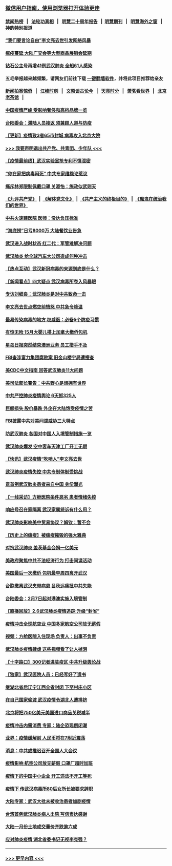 ### [微信用户指南，使用浏览器打开体验更佳](https://github.com/gfw-breaker/banned-news1/blob/master/indexes/wechat-guide.md?t=0)
#### [禁闻热榜](热点新闻.md?t=0)  &nbsp;&nbsp;|&nbsp;&nbsp; [法轮功真相](https://github.com/gfw-breaker/truth/blob/master/README.md?t=0) &nbsp;&nbsp;|&nbsp;&nbsp; [明慧二十周年报告](https://github.com/gfw-breaker/mh-reports/blob/master/README.md?t=0) &nbsp;&nbsp;|&nbsp;&nbsp;[明慧期刊](https://github.com/gfw-breaker/mh-qikan) &nbsp;&nbsp;|&nbsp;&nbsp; [明慧海外之窗](https://github.com/gfw-breaker/mh-news/blob/master/README.md?t=0) &nbsp;&nbsp;|&nbsp;&nbsp; [神韵特别报道](https://github.com/gfw-breaker/mh-news/blob/master/shenyun.md?t=0)
#### [“我们要言论自由”李文亮去世引发网络风暴](../pages/nsc413/n11850484.md?t=02071244) 
#### [瘟疫蔓延 大陆广交会等大型商品展销会延期](../pages/nsc413/n11850521.md?t=02071244) 
#### [钻石公主号再增41例武汉肺炎 全船61人感染](../pages/nsc413/n11850401.md?t=02071244) 
#### 五毛举报越来越频繁，请网友们前往下载 [一键翻墙软件](https://github.com/gfw-breaker/ssr-accounts)，并将此项目推荐给亲友
#### [新闻拍案惊奇](https://github.com/gfw-breaker/banned-news1/blob/master/pages/link4.md) &nbsp;&nbsp;|&nbsp;&nbsp; [江峰时刻](https://github.com/gfw-breaker/banned-news1/blob/master/pages/link4.md) &nbsp;&nbsp;|&nbsp;&nbsp; [文昭谈古论今](https://github.com/gfw-breaker/banned-news1/blob/master/pages/link4.md) &nbsp;&nbsp;|&nbsp;&nbsp; [天亮时分](https://github.com/gfw-breaker/banned-news1/blob/master/pages/link4.md) &nbsp;&nbsp;|&nbsp;&nbsp; [萧茗看世界](https://github.com/gfw-breaker/banned-news1/blob/master/pages/link4.md) &nbsp;&nbsp;|&nbsp;&nbsp; [北京老茶馆](https://github.com/gfw-breaker/banned-news1/blob/master/pages/link4.md) &nbsp;&nbsp;|&nbsp;&nbsp; 
#### [中国疫情严峻 受影响奢侈和高档品牌一览](../pages/nsc413/n11850319.md?t=02071244) 
#### [台陆委会：滞陆人员接返 须兼顾人道与防疫](../pages/nsc413/n11850414.md?t=02071244) 
#### [【更新】疫情致3省65市封城 病毒攻入北京大院](../pages/nsc413/n11801312.md?t=02071244) 
#### [>>> 我要声明退出共产党、共青团、少年队 <<<](https://github.com/begood0513/goodnews/blob/master/quit/letter.md) 
#### [【疫情最前线】武汉实验室抢专利不慎泄密](../pages/nsc413/n11850310.md?t=02071244) 
#### [“你在家把病毒闷死” 中共专家维稳论惹议](../pages/nsc413/n11850048.md?t=02071244) 
#### [痛斥林郑限制佩戴口罩 关淑怡：施政似武则天](../pages/nsc413/n11849645.md?t=02071244) 
#### [《九评共产党》](https://github.com/begood0513/9ping.md/blob/master/README.md) &nbsp;|&nbsp; [《解体党文化》](../../../../jtdwh.md/blob/master/README.md)  &nbsp;|&nbsp; [《共产主义的终极目的》](../../../../gczydzjmd.md/blob/master/README.md) &nbsp;|&nbsp; [《魔鬼在统治我们的世界》](../../../../mgztzwmdsj.md/blob/master/README.md) 
#### [中共火速建医院 医师：没达负压标准](../pages/nsc413/n11848938.md?t=02071244) 
#### [“海底捞”日亏8000万 大陆餐饮业告急](../pages/nsc413/n11850010.md?t=02071244) 
#### [武汉进入战时状态 红二代：军管难解决问题](../pages/nsc413/n11849976.md?t=02071244) 
#### [武汉肺炎 给全球汽车大公司造成何种冲击](../pages/nsc413/n11850056.md?t=02071244) 
#### [【热点互动】武汉新冠病毒的来源到底是什么？](../pages/nsc413/n11849749.md?t=02071244) 
#### [【新闻看点】四大疑点 武汉病毒所卷入风暴眼](../pages/nsc413/n11849608.md?t=02071244) 
#### [专访刘细良：武汉肺炎是对中共致命一击](../pages/nsc413/n11849934.md?t=02071244) 
#### [李文亮去世点燃空前愤怒 中共急令降温](../pages/nsc413/n11849864.md?t=02071244) 
#### [最易传染病毒的地方 权威医：必备5个防疫习惯](../pages/nsc413/n11849662.md?t=02071244) 
#### [有惊无险 15月大婴儿搭上加拿大撤侨包机](../pages/nsc413/n11849698.md?t=02071244) 
#### [星岛日报突然结束澳洲业务 员工措手不及](../pages/nsc413/n11849722.md?t=02071244) 
#### [FBI查涉富力集团腐败案 旧金山楼宇局遭搜查](../pages/nsc413/n11848419.md?t=02071244) 
#### [美CDC中文指南 回答武汉肺炎11大问题](../pages/nsc413/n11849703.md?t=02071244) 
#### [美司法部长警告：中共野心是想拥有世界](../pages/nsc413/n11849769.md?t=02071244) 
#### [中共严控肺炎疫情舆论 6天抓325人](../pages/nsc413/n11849529.md?t=02071244) 
#### [巨额损失 股价暴跌 外企在大陆饱受疫情之苦](../pages/nsc413/n11849651.md?t=02071244) 
#### [FBI披露中共对美间谍威胁三大特点](../pages/nsc413/n11849700.md?t=02071244) 
#### [防武汉肺炎 各国对中国人入境管制措施一览](../pages/nsc413/n11838726.md?t=02071244) 
#### [武汉肺炎爆发 空中客车天津工厂开工无期](../pages/nsc413/n11849634.md?t=02071244) 
#### [【快讯】武汉疫情“吹哨人”李文亮去世](../pages/nsc413/n11849459.md?t=02071244) 
#### [武汉肺炎疫情失控 中共专制体制受挑战](../pages/nsc413/n11849457.md?t=02071244) 
#### [意首例武汉肺炎患者来自中国 身份曝光](../pages/nsc413/n11849454.md?t=02071244) 
#### [【一线采访】方舱医院条件恶劣 患者情绪失控](../pages/nsc413/n11848910.md?t=02071244) 
#### [响应号召在家隔离 武汉家属怒诉有什么用？](../pages/nsc413/n11849412.md?t=02071244) 
#### [武汉肺炎影响美中贸易协议？姆钦：暂不会](../pages/nsc413/n11849497.md?t=02071244) 
#### [【历史上的瘟疫】被瘟疫摧毁的强大雅典](../pages/nsc413/n11849036.md?t=02071244) 
#### [对抗武汉肺炎 盖茨基金会捐一亿美元](../pages/nsc413/n11848953.md?t=02071244) 
#### [美政府聚焦中共不法经济行为 打击间谍活动](../pages/nsc413/n11849322.md?t=02071244) 
#### [美国最后一次撤侨 包机最早周四离开武汉](../pages/nsc413/n11849395.md?t=02071244) 
#### [台胞撤离武汉夹带病患 吕秋远痛批中共失能](../pages/nsc413/n11849153.md?t=02071244) 
#### [台陆委会：2月7日起对港澳实施入境管制](../pages/nsc413/n11848681.md?t=02071244) 
#### [【直播回放】2.6武汉肺炎疫情追踪:升级“封省”](../pages/nsc413/n11848948.md?t=02071244) 
#### [疫情冲击全球航空业 中国多家航空公司放无薪假](../pages/nsc413/n11849188.md?t=02071244) 
#### [视频：方舱医院入住现场 负责人：出事不负责](../pages/nsc413/n11845312.md?t=02071244) 
#### [武汉肺炎疫情肆虐 这些视频看了让人掉泪](../pages/nsc413/n11848904.md?t=02071244) 
#### [【十字路口】300记者进驻疫区 中共升级舆论战](../pages/nsc413/n11847578.md?t=02071244) 
#### [【独家】武汉医院人员：已经写好了遗书](../pages/nsc413/n11848942.md?t=02071244) 
#### [继湖北省后辽宁江西全省封闭 下至村庄小区](../pages/nsc413/n11848814.md?t=02071244) 
#### [在自己国家偷渡 武汉疫情令湖北人遭排挤](../pages/nsc413/n11848737.md?t=02071244) 
#### [北京将把750亿美元美国进口商品关税减半](../pages/nsc413/n11848896.md?t=02071244) 
#### [疫情冲击内需消费 专家：陆企恐现倒闭潮](../pages/nsc413/n11849265.md?t=02071244) 
#### [业界：疫情缓解前 人民币将在7附近震荡](../pages/nsc413/n11848445.md?t=02071244) 
#### [消息：中共或推迟召开全国人大会议](../pages/nsc413/n11848698.md?t=02071244) 
#### [疫情影响 航空公司放无薪假 口罩厂超时加班](../pages/nsc413/n11848173.md?t=02071244) 
#### [疫情下的中国中小企业 开工违法不开工等死](../pages/nsc413/n11848520.md?t=02071244) 
#### [疫情下 传武汉病毒所80后女所长被要求辞职](../pages/nsc413/n11842494.md?t=02071244) 
#### [大陆专家：武汉大批未被收治患者加剧疫情](../pages/nsc413/n11848163.md?t=02071244) 
#### [台湾首例武汉肺炎病人出院 写信表达感谢](../pages/nsc413/n11848408.md?t=02071244) 
#### [大陆一月份土地成交量价齐跌逾六成](../pages/nsc413/n11847770.md?t=02071244) 
#### [应对肺炎疫情 湖北省委书记无视李克强？](../pages/nsc413/n11848018.md?t=02071244) 

----
#### [ >>> 更早内容 <<< ](../indexes/nsc413-earlier.md)
